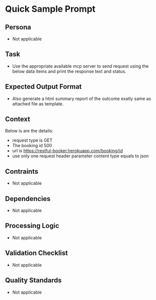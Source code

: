 # Quick Sample Prompt

## Persona
- Not applicable

## Task
- Use the appropriate available mcp server to send request using the below data items and print the response text and status.

## Expected Output Format
- Also generate a html summary report of the outcome exatly same as attached file as template.

## Context
Below is are the details:
- request type is GET 
- The booking id 500
- url is https://restful-booker.herokuapp.com/booking/id
- use only one request header parameter content type equals to json

## Contraints
- Not applicable

## Dependencies
- Not applicable

## Processing Logic
- Not applicable

## Validation Checklist
- Not applicable

## Quality Standards
- Not applicable
